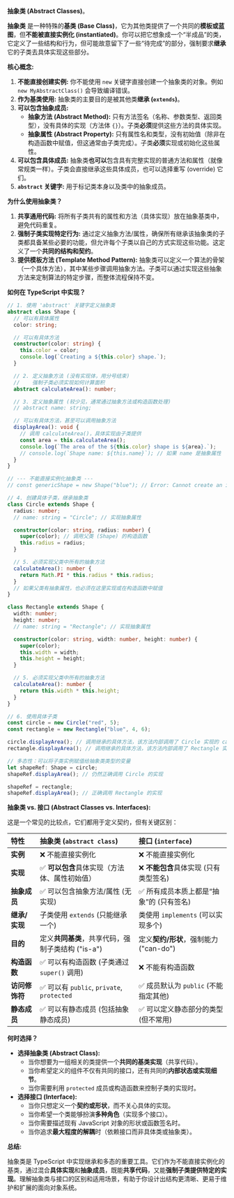 **抽象类 (Abstract Classes)**。

**抽象类** 是一种特殊的**基类 (Base Class)**，它为其他类提供了一个共同的**模板或蓝图**，但**不能被直接实例化 (instantiated)**。你可以把它想象成一个“半成品”的类，它定义了一些结构和行为，但可能故意留下了一些“待完成”的部分，强制要求**继承**它的子类去具体实现这些部分。

**核心概念:**

1.  **不能直接创建实例:** 你不能使用 `new` 关键字直接创建一个抽象类的对象。例如 `new MyAbstractClass()` 会导致编译错误。
2.  **作为基类使用:** 抽象类的主要目的是被其他类**继承 (`extends`)**。
3.  **可以包含抽象成员:**
    *   **抽象方法 (Abstract Method):** 只有方法签名（名称、参数类型、返回类型），没有具体的实现（方法体 `{}`）。子类**必须**提供这些方法的具体实现。
    *   **抽象属性 (Abstract Property):** 只有属性名和类型，没有初始值（除非在构造函数中赋值，但这通常由子类完成）。子类**必须**实现或初始化这些属性。
4.  **可以包含具体成员:** 抽象类**也可以**包含具有完整实现的普通方法和属性（就像常规类一样）。子类会直接继承这些具体成员，也可以选择重写 (override) 它们。
5.  **`abstract` 关键字:** 用于标记类本身以及类中的抽象成员。

**为什么使用抽象类？**

1.  **共享通用代码:** 将所有子类共有的属性和方法（具体实现）放在抽象基类中，避免代码重复。
2.  **强制子类实现特定行为:** 通过定义抽象方法/属性，确保所有继承该抽象类的子类都具备某些必要的功能，但允许每个子类以自己的方式实现这些功能。这定义了一个**共同的结构和契约**。
3.  **提供模板方法 (Template Method Pattern):** 抽象类可以定义一个算法的骨架（一个具体方法），其中某些步骤调用抽象方法。子类可以通过实现这些抽象方法来定制算法的特定步骤，而整体流程保持不变。

**如何在 TypeScript 中实现？**

```typescript
// 1. 使用 'abstract' 关键字定义抽象类
abstract class Shape {
  // 可以有具体属性
  color: string;

  // 可以有具体方法
  constructor(color: string) {
    this.color = color;
    console.log(`Creating a ${this.color} shape.`);
  }

  // 2. 定义抽象方法 (没有实现体，用分号结束)
  //    强制子类必须实现如何计算面积
  abstract calculateArea(): number;

  // 3. 定义抽象属性 (较少见，通常通过抽象方法或构造函数处理)
  // abstract name: string;

  // 可以有具体方法，甚至可以调用抽象方法
  displayArea(): void {
    // 调用 calculateArea()，具体实现由子类提供
    const area = this.calculateArea();
    console.log(`The area of the ${this.color} shape is ${area}.`);
    // console.log(`Shape name: ${this.name}`); // 如果 name 是抽象属性
  }
}

// --- 不能直接实例化抽象类 ---
// const genericShape = new Shape("blue"); // Error: Cannot create an instance of an abstract class.

// 4. 创建具体子类，继承抽象类
class Circle extends Shape {
  radius: number;
  // name: string = "Circle"; // 实现抽象属性

  constructor(color: string, radius: number) {
    super(color); // 调用父类 (Shape) 的构造函数
    this.radius = radius;
  }

  // 5. 必须实现父类中所有的抽象方法
  calculateArea(): number {
    return Math.PI * this.radius * this.radius;
  }
  // 如果父类有抽象属性，也必须在这里实现或在构造函数中赋值
}

class Rectangle extends Shape {
  width: number;
  height: number;
  // name: string = "Rectangle"; // 实现抽象属性

  constructor(color: string, width: number, height: number) {
    super(color);
    this.width = width;
    this.height = height;
  }

  // 5. 必须实现父类中所有的抽象方法
  calculateArea(): number {
    return this.width * this.height;
  }
}

// 6. 使用具体子类
const circle = new Circle("red", 5);
const rectangle = new Rectangle("blue", 4, 6);

circle.displayArea(); // 调用继承的具体方法，该方法内部调用了 Circle 实现的 calculateArea
rectangle.displayArea(); // 调用继承的具体方法，该方法内部调用了 Rectangle 实现的 calculateArea

// 多态性：可以将子类实例赋值给抽象类类型的变量
let shapeRef: Shape = circle;
shapeRef.displayArea(); // 仍然正确调用 Circle 的实现

shapeRef = rectangle;
shapeRef.displayArea(); // 正确调用 Rectangle 的实现
```

**抽象类 vs. 接口 (Abstract Classes vs. Interfaces):**

这是一个常见的比较点，它们都用于定义契约，但有关键区别：

| 特性        | 抽象类 (`abstract class`)                 | 接口 (`interface`)            |
| :-------- | :------------------------------------- | :-------------------------- |
| **实例**    | ❌ 不能直接实例化                              | ❌ 不能直接实例化                   |
| **实现**    | ✅ **可以包含**具体实现（方法体、属性初始值）              | ❌ **不能包含**具体实现 (只有类型签名)     |
| **抽象成员**  | ✅ 可以包含抽象方法/属性 (无实现)                    | ✅ 所有成员本质上都是“抽象”的 (只有签名)     |
| **继承/实现** | 子类使用 `extends` (只能继承一个)                | 类使用 `implements` (可以实现多个)   |
| **目的**    | 定义**共同基类**，共享代码，强制子类结构 ("is-a")        | 定义**契约/形状**，强制能力 ("can-do") |
| **构造函数**  | ✅ 可以有构造函数 (子类通过 `super()` 调用)          | ❌ 不能有构造函数                   |
| **访问修饰符** | ✅ 可以有 `public`, `private`, `protected` | ✅ 成员默认为 `public` (不能指定其他)   |
| **静态成员**  | ✅ 可以有静态成员 (包括抽象静态成员)                   | ✅ 可以定义静态部分的类型 (但不常用)        |

**何时选择？**

*   **选择抽象类 (Abstract Class):**
    *   当你想要为一组相关的类提供一个**共同的基类实现**（共享代码）。
    *   当你希望定义的组件不仅有共同的接口，还有共同的**内部状态或实现细节**。
    *   当你需要利用 `protected` 成员或构造函数来控制子类的实现时。
*   **选择接口 (Interface):**
    *   当你只想定义一个**契约或形状**，而不关心具体的实现。
    *   当你希望一个类能够扮演**多种角色**（实现多个接口）。
    *   当你需要描述现有 JavaScript 对象的形状或函数签名时。
    *   当你追求**最大程度的解耦**时（依赖接口而非具体类或抽象类）。

**总结:**

抽象类是 TypeScript 中实现继承和多态的重要工具。它们作为不能直接实例化的基类，通过混合**具体实现**和**抽象成员**，既能**共享代码**，又能**强制子类提供特定的实现**。理解抽象类与接口的区别和适用场景，有助于你设计出结构更清晰、更易于维护和扩展的面向对象系统。